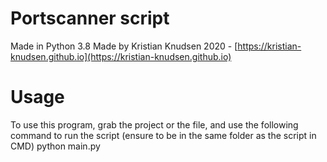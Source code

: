 # Portscanner script 
Made in Python 3.8
Made by Kristian Knudsen 2020 - [https://kristian-knudsen.github.io](https://kristian-knudsen.github.io)

# Usage
To use this program, grab the project or the file, and use the following command to run the script (ensure to be in the same folder as the script in CMD)
python main.py <target> <start port> <close port>